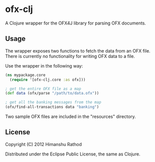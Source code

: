 # ofx-clj

A Clojure wrapper for the OFX4J library for parsing OFX documents.

## Usage

The wrapper exposes two functions to fetch the data from
an OFX file.  There is currently no functionality for
writing OFX data to a file.

Use the wrapper in the following way:

```clojure
(ns mypackage.core
  (require '[ofx-clj.core :as ofx]))

; get the entire OFX file as a map
(def data (ofx/parse "/path/to/data.ofx"))

; get all the banking messages from the map
(ofx/find-all-transactions data "banking")
```

Two sample OFX files are included in the "resources" directory.

## License

Copyright (C) 2012 Himanshu Rathod

Distributed under the Eclipse Public License, the same as Clojure.
